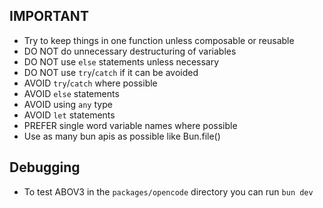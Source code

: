 ## IMPORTANT

- Try to keep things in one function unless composable or reusable
- DO NOT do unnecessary destructuring of variables
- DO NOT use `else` statements unless necessary
- DO NOT use `try`/`catch` if it can be avoided
- AVOID `try`/`catch` where possible
- AVOID `else` statements
- AVOID using `any` type
- AVOID `let` statements
- PREFER single word variable names where possible
- Use as many bun apis as possible like Bun.file()

## Debugging

- To test ABOV3 in the `packages/opencode` directory you can run `bun dev`
